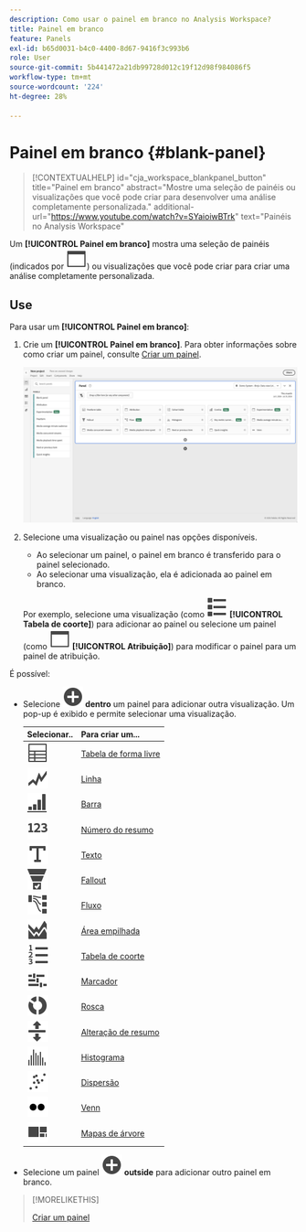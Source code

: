 ```yaml
---
description: Como usar o painel em branco no Analysis Workspace?
title: Painel em branco
feature: Panels
exl-id: b65d0031-b4c0-4400-8d67-9416f3c993b6
role: User
source-git-commit: 5b441472a21db99728d012c19f12d98f984086f5
workflow-type: tm+mt
source-wordcount: '224'
ht-degree: 28%

---
```


# Painel em branco {#blank-panel}

<!-- markdownlint-disable MD034 -->

>[!CONTEXTUALHELP]
>id="cja_workspace_blankpanel_button"
>title="Painel em branco"
>abstract="Mostre uma seleção de painéis ou visualizações que você pode criar para desenvolver uma análise completamente personalizada."
>additional-url="https://www.youtube.com/watch?v=SYaioiwBTrk" text="Painéis no Analysis Workspace"

<!-- markdownlint-enable MD034 -->


Um **[!UICONTROL Painel em branco]** mostra uma seleção de painéis (indicados por ![Página da Web](/help/assets/icons/WebPage.svg)) ou visualizações que você pode criar para criar uma análise completamente personalizada.

## Use 

Para usar um **[!UICONTROL Painel em branco]**:

1. Crie um **[!UICONTROL Painel em branco]**. Para obter informações sobre como criar um painel, consulte [Criar um painel](panels.md#create-a-panel).

   ![Criar um painel](assets/create-panel.png)



1. Selecione uma visualização ou painel nas opções disponíveis.


   * Ao selecionar um painel, o painel em branco é transferido para o painel selecionado.
   * Ao selecionar uma visualização, ela é adicionada ao painel em branco.

   Por exemplo, selecione uma visualização (como ![ViewList](/help/assets/icons/ViewList.svg) **[!UICONTROL Tabela de coorte]**) para adicionar ao painel ou selecione um painel (como ![WebPage](/help/assets/icons/WebPage.svg) **[!UICONTROL Atribuição]**) para modificar o painel para um painel de atribuição.



É possível:

* Selecione ![AddCircle](/help/assets/icons/AddCircle.svg) **dentro** um painel para adicionar outra visualização. Um pop-up é exibido e permite selecionar uma visualização.

  | Selecionar.. | Para criar um... |
  |---|---|
  | ![Tabela](/help/assets/icons/Table.svg) | [Tabela de forma livre](/help/analysis-workspace/visualizations/freeform-table/freeform-table.md) |
  | ![Linha](/help/assets/icons/GraphTrend.svg) | [Linha](/help/analysis-workspace/visualizations/line.md) |
  | ![BarraDeGráficosVertical](/help/assets/icons/GraphBarVertical.svg) | [Barra](/help/analysis-workspace/visualizations/bar.md) |
  | ![123](/help/assets/icons/123.svg) | [Número do resumo](/help/analysis-workspace/visualizations/summary-number-change.md) |
  | ![Texto](/help/assets/icons/Text.svg) | [Texto](/help/analysis-workspace/visualizations/text.md) |
  | ![FunilConversão](/help/assets/icons/ConversionFunnel.svg) | [Fallout](/help/analysis-workspace/visualizations/fallout/fallout-flow.md) |
  | ![Fluxo de trabalho](/help/assets/icons/GraphPathing.svg) | [Fluxo](/help/analysis-workspace/visualizations/c-flow/flow.md) |
  | ![GraphAreaStacked](/help/assets/icons/GraphAreaStacked.svg) | [Área empilhada](/help/analysis-workspace/visualizations/area.md) |
  | ![TextoNumerado](/help/assets/icons/TextNumbered.svg) | [Tabela de coorte](/help/analysis-workspace/visualizations/cohort-table/t-cohort.md) |
  | ![MarcadorGráfico](/help/assets/icons/GraphBullet.svg) | [Marcador](/help/analysis-workspace/visualizations/bullet-graph.md) |
  | ![RoscaGráfica](/help/assets/icons/GraphDonut.svg) | [Rosca](/help/analysis-workspace/visualizations/donut.md) |
  | ![Mover para Cima](/help/assets/icons/MoveUpDown.svg) | [Alteração de resumo](/help/analysis-workspace/visualizations/summary-number-change.md) |
  | ![Histograma](/help/assets/icons/Histogram.svg) | [Histograma](/help/analysis-workspace/visualizations/histogram.md) |
  | ![DispersãoDeGráfico](/help/assets/icons/GraphScatter.svg) | [Dispersão](/help/analysis-workspace/visualizations/scatterplot.md) |
  | ![Tipo](/help/assets/icons/TwoDots.svg) | [Venn](/help/analysis-workspace/visualizations/venn.md) |
  | ![GraphTree](/help/assets/icons/GraphTree.svg) | [Mapas de árvore](/help/analysis-workspace/visualizations/treemap.md) |

* Selecione um painel ![AddCircle](/help/assets/icons/AddCircle.svg) **outside** para adicionar outro painel em branco.


>[!MORELIKETHIS]
>
>[Criar um painel](/help/analysis-workspace/c-panels/panels.md#create-a-panel)
>

